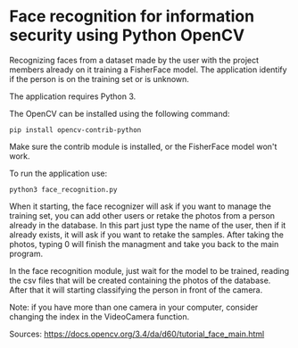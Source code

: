 # Face recognition for information security using Python OpenCV

Recognizing faces from a dataset made by the user with the project members already on it training a FisherFace model. The application identify if the person is on the training set or is unknown.

The application requires Python 3.

The OpenCV can be installed using the following command:

```
pip install opencv-contrib-python
```

Make sure the contrib module is installed, or the FisherFace model won't work.

To run the application use:

```
python3 face_recognition.py
```

When it starting, the face recognizer will ask if you want to manage the training set, you can add other users or retake the photos from a person already in the database. In this part just type the name of the user, then if it already exists, it will ask if you want to retake the samples. After taking the photos, typing 0 will finish the managment and take you back to the main program.

In the face recognition module, just wait for the model to be trained, reading the csv files that will be created containing the photos of the database. After that it will starting classifying the person in front of the camera.

Note: if you have more than one camera in your computer, consider changing the index in the VideoCamera function.

Sources: https://docs.opencv.org/3.4/da/d60/tutorial_face_main.html
